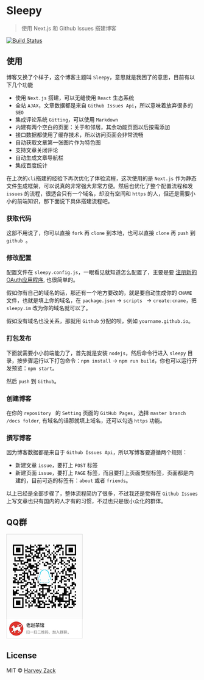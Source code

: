 # Sleepy

> 使用 Next.js 和 Github Issues 搭建博客

[![Build Status](https://travis-ci.com/zhw2590582/sleepy.svg?branch=master)](https://travis-ci.com/zhw2590582/sleepy)

## 使用

博客又换了个样子，这个博客主题叫 `Sleepy`，意思就是我困了的意思，目前有以下几个功能

- 使用 `Next.js` 搭建，可以无缝使用 `React` 生态系统
- 全站 `AJAX`，文章数据都是来自 `Github Issues Api`，所以意味着放弃很多的 `SEO`
- 集成评论系统 `Gitting`，可以使用 `Markdown`
- 内建有两个空白的页面：关于和邻居，其余功能页面以后按需添加
- 接口数据都使用了缓存技术，所以访问页面会非常流畅
- 自动获取文章第一张图片作为特色图
- 支持文章关闭评论
- 自动生成文章导航栏
- 集成百度统计

在上次的`cli`搭建的经验下再次优化了体验流程，这次使用的是 `Next.js` 作为静态文件生成框架，可以说真的非常强大非常方便。然后也优化了整个配置流程和发`issues` 的流程，很适合只有一个域名，却没有空间和 `https` 的人，但还是需要小小的前端知识，那下面说下具体搭建流程吧。

### 获取代码
这部不用说了，你可以直接 `fork` 再 `clone` 到本地，也可以直接 `clone` 再  `push` 到 `github `。

### 修改配置
配置文件在 `sleepy.config.js`，一眼看见就知道怎么配置了，主要是要 [注册新的OAuth应用程序](https://github.com/settings/applications/new), 也很简单的。

假如你有自己的域名的话，那还有一个地方要改的，就是要自动生成你的 `CNAME` 文件，也就是填上你的域名，在 `package.json` -> `scripts ` -> `create:cname`，把 `sleepy.im` 改为你的域名就可以了。

假如没有域名也没关系，那就用 `Github` 分配的呗，例如 `yourname.github.io`。

### 打包发布
下面就需要小小前端能力了，首先就是安装 `nodejs`，然后命令行进入 `sleepy` 目录，按步骤运行以下打包命令：`npm install` -> `npm run build`，你也可以运行开发预览：`npm start`。

然后 `push` 到 `Github`。

### 创建博客
在你的 `repository ` 的 `Setting` 页面的 `GitHub Pages`，选择 `master branch /docs folder`, 有域名的话那就填上域名，还可以勾选 `https` 功能。

### 撰写博客
因为博客数据都是来自于 `Github Issues Api`，所以写博客要遵循两个规则：
- 新建文章 `issue`，要打上 `POST` 标签
- 新建页面 `issue`，要打上 `PAGE` 标签，而且要打上页面类型标签，页面都是内建的，目前可选的标签有：`about` 或者 `friends`。

以上已经是全部步骤了，整体流程简约了很多，不过我还是觉得在 `Github Issues` 上写文章也只有国内的人才有的习惯，不过也只是很小众化的群体。

## QQ群

![QQ Group](./QQgroup.png)

## License

MIT © [Harvey Zack](https://sleepy.im/)
